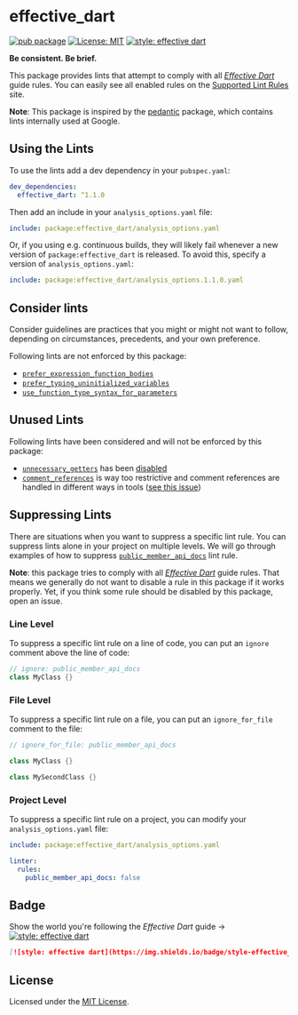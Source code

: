# effective_dart

[![pub package](https://img.shields.io/pub/v/effective_dart.svg)](https://pub.dartlang.org/packages/effective_dart)
[![License: MIT](https://img.shields.io/badge/license-MIT-blue.svg)](https://opensource.org/licenses/MIT)
[![style: effective dart](https://img.shields.io/badge/style-effective_dart-40c4ff.svg)](https://github.com/tenhobi/effective_dart)

**Be consistent. Be brief.**

This package provides lints that attempt to comply with all [*Effective Dart*](https://dart.dev/guides/language/effective-dart) guide rules. You can easily see all enabled rules on the [Supported Lint Rules](http://dart-lang.github.io/linter/lints/) site.

**Note**: This package is inspired by the [pedantic](https://github.com/dart-lang/pedantic) package, which contains lints internally used at Google.

## Using the Lints

To use the lints add a dev dependency in your `pubspec.yaml`:

```yaml
dev_dependencies:
  effective_dart: ^1.1.0
```

Then add an include in your `analysis_options.yaml` file:

```yaml
include: package:effective_dart/analysis_options.yaml
```

Or, if you using e.g. continuous builds, they will likely fail whenever a new version of `package:effective_dart` is released. To avoid this, specify a version of `analysis_options.yaml`:

```yaml
include: package:effective_dart/analysis_options.1.1.0.yaml
```

## Consider lints

Consider guidelines are practices that you might or might not want to follow, depending on circumstances, precedents, and your own preference.

Following lints are not enforced by this package:

- [`prefer_expression_function_bodies`](https://dart-lang.github.io/linter/lints/prefer_expression_function_bodies.html)
- [`prefer_typing_uninitialized_variables`](https://dart-lang.github.io/linter/lints/prefer_typing_uninitialized_variables.html)
- [`use_function_type_syntax_for_parameters`](https://dart-lang.github.io/linter/lints/use_function_type_syntax_for_parameters.html)

## Unused Lints

Following lints have been considered and will not be enforced by this package:

- [`unnecessary_getters`](https://dart-lang.github.io/linter/lints/unnecessary_getters.html) has been [disabled](https://github.com/dart-lang/linter/issues/23)
- [`comment_references`](https://dart-lang.github.io/linter/lints/comment_references.html) is way too restrictive and comment references are handled in different ways in tools ([see this issue](https://github.com/dart-lang/sdk/issues/36974))

## Suppressing Lints

There are situations when you want to suppress a specific lint rule. You can suppress lints alone in your project on multiple levels. We will go through examples of how to suppress [`public_member_api_docs`](https://dart-lang.github.io/linter/lints/public_member_api_docs.html) lint rule.

**Note**: this package tries to comply with all [*Effective Dart*](https://dart.dev/guides/language/effective-dart) guide rules. That means we generally do not want to disable a rule in this package if it works properly. Yet, if you think some rule should be disabled by this package, open an issue.

### Line Level

To suppress a specific lint rule on a line of code, you can put an `ignore` comment above the line of code:

```dart
// ignore: public_member_api_docs
class MyClass {}
```

### File Level

To suppress a specific lint rule on a file, you can put an `ignore_for_file` comment to the file:

```dart
// ignore_for_file: public_member_api_docs

class MyClass {}

class MySecondClass {}
```

### Project Level

To suppress a specific lint rule on a project, you can modify your `analysis_options.yaml` file:

```yaml
include: package:effective_dart/analysis_options.yaml

linter:
  rules:
    public_member_api_docs: false
```

## Badge

Show the world you're following the *Effective Dart* guide → [![style: effective dart](https://img.shields.io/badge/style-effective_dart-40c4ff.svg)](https://github.com/tenhobi/effective_dart)

```md
[![style: effective dart](https://img.shields.io/badge/style-effective_dart-40c4ff.svg)](https://github.com/tenhobi/effective_dart)
```

## License

Licensed under the [MIT License](LICENSE).
